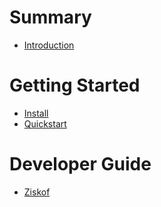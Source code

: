 # Summary

- [Introduction](./introduction.md)

# Getting Started

- [Install](./getting_started/install.md)
- [Quickstart](./getting_started/quickstart.md)

# Developer Guide
- [Ziskof](./developer/ziskof.md)
